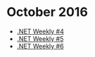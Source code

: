# October 2016

+ [.NET Weekly #4](number-4.md)
+ [.NET Weekly #5](number-5.md)
+ [.NET Weekly #6](number-6.md)